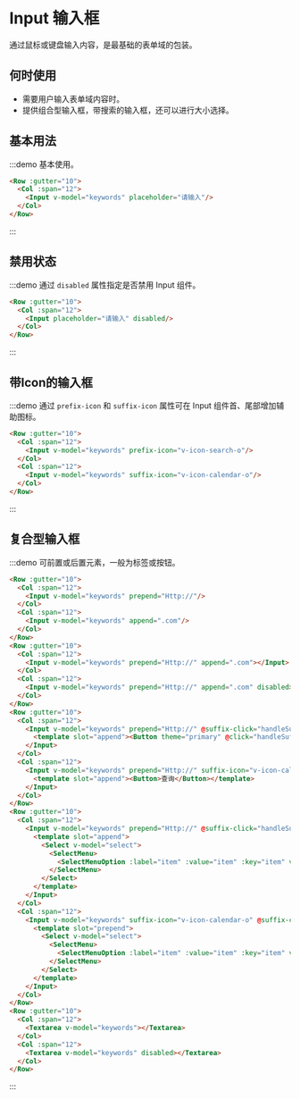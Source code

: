 # Input 输入框

通过鼠标或键盘输入内容，是最基础的表单域的包装。

## 何时使用

- 需要用户输入表单域内容时。
- 提供组合型输入框，带搜索的输入框，还可以进行大小选择。

## 基本用法

:::demo 基本使用。

```html
<Row :gutter="10">
  <Col :span="12">
    <Input v-model="keywords" placeholder="请输入"/>
  </Col>
</Row>
```
:::

## 禁用状态

:::demo 通过 `disabled` 属性指定是否禁用 Input 组件。

```html
<Row :gutter="10">
  <Col :span="12">
    <Input placeholder="请输入" disabled/>
  </Col>
</Row>
```
:::

## 带Icon的输入框

:::demo 通过 `prefix-icon` 和 `suffix-icon` 属性可在 Input 组件首、尾部增加辅助图标。

```html
<Row :gutter="10">
  <Col :span="12">
    <Input v-model="keywords" prefix-icon="v-icon-search-o"/>
  </Col>
  <Col :span="12">
    <Input v-model="keywords" suffix-icon="v-icon-calendar-o"/>
  </Col>
</Row>
```
:::

## 复合型输入框

:::demo 可前置或后置元素，一般为标签或按钮。

```html
<Row :gutter="10">
  <Col :span="12">
    <Input v-model="keywords" prepend="Http://"/>
  </Col>
  <Col :span="12">
    <Input v-model="keywords" append=".com"/>
  </Col>
</Row>
<Row :gutter="10">
  <Col :span="12">
    <Input v-model="keywords" prepend="Http://" append=".com"></Input>
  </Col>
  <Col :span="12">
    <Input v-model="keywords" prepend="Http://" append=".com" disabled></Input>
  </Col>
</Row>
<Row :gutter="10">
  <Col :span="12">
    <Input v-model="keywords" prepend="Http://" @suffix-click="handleSuffix">
      <template slot="append"><Button theme="primary" @click="handleSuffix">查询</Button></template>
    </Input>
  </Col>
  <Col :span="12">
    <Input v-model="keywords" prepend="Http://" suffix-icon="v-icon-calendar-o" @suffix-click="handleSuffix">
      <template slot="append"><Button>查询</Button></template>
    </Input>
  </Col>
</Row>
<Row :gutter="10">
  <Col :span="12">
    <Input v-model="keywords" prepend="Http://" @suffix-click="handleSuffix">
      <template slot="append">
        <Select v-model="select">
          <SelectMenu>
            <SelectMenuOption :label="item" :value="item" :key="item" v-for="item in options"></SelectMenuOption>
          </SelectMenu>
        </Select>
      </template>
    </Input>
  </Col>
  <Col :span="12">
    <Input v-model="keywords" suffix-icon="v-icon-calendar-o" @suffix-click="handleSuffix">
      <template slot="prepend">
        <Select v-model="select">
          <SelectMenu>
            <SelectMenuOption :label="item" :value="item" :key="item" v-for="item in options"></SelectMenuOption>
          </SelectMenu>
        </Select>
      </template>
    </Input>
  </Col>
</Row>
<Row :gutter="10">
  <Col :span="12">
    <Textarea v-model="keywords"></Textarea>
  </Col>
  <Col :span="12">
    <Textarea v-model="keywords" disabled></Textarea>
  </Col>
</Row>
```
:::
    
<script>
  import Row from '@/components/row';
  import Col from '@/components/col';
  import Input from '@/components/input';
  import Textarea from '@/components/textarea';
  import Button from '@/components/button';
  import Select from '@/components/select';
  import SelectMenu from '@/components/select-menu';
  import SelectMenuOption from '@/components/select-menu-option';

  export default {
    components: {
      Row,
      Col,
      Input,
      Textarea,
      Button,
      Select,
      SelectMenu,
      SelectMenuOption,
    },
    data() {
      return {
        keywords: '',
        select: '上海',
        options: ['上海', '北京', '广州', '深圳'],
      };
    },
    methods: {
      handleSuffix() {
        console.log(this.keywords);
      },
    },
  };
</script>
<style lang="scss" scoped>

</style>